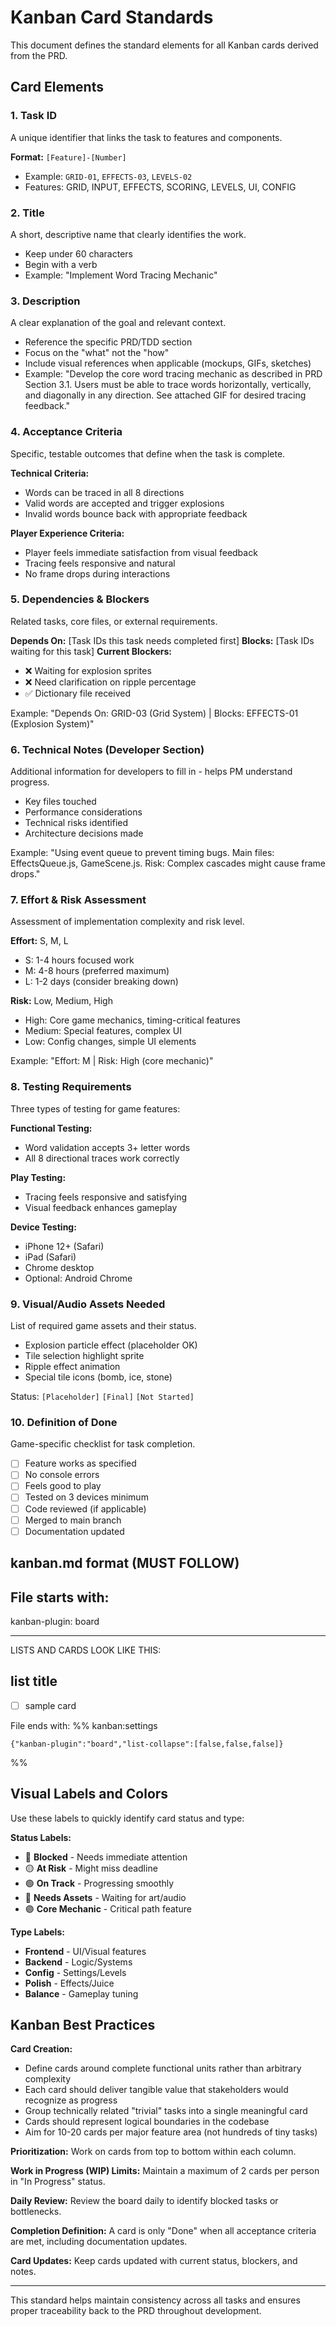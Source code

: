# Kanban Card Standards
This document defines the standard elements for all Kanban cards derived from the PRD.

## Card Elements

### 1. Task ID
A unique identifier that links the task to features and components.

**Format:** `[Feature]-[Number]`
- Example: `GRID-01`, `EFFECTS-03`, `LEVELS-02`
- Features: GRID, INPUT, EFFECTS, SCORING, LEVELS, UI, CONFIG

### 2. Title
A short, descriptive name that clearly identifies the work.

- Keep under 60 characters
- Begin with a verb
- Example: "Implement Word Tracing Mechanic"

### 3. Description
A clear explanation of the goal and relevant context.

- Reference the specific PRD/TDD section
- Focus on the "what" not the "how"
- Include visual references when applicable (mockups, GIFs, sketches)
- Example: "Develop the core word tracing mechanic as described in PRD Section 3.1. Users must be able to trace words horizontally, vertically, and diagonally in any direction. See attached GIF for desired tracing feedback."

### 4. Acceptance Criteria
Specific, testable outcomes that define when the task is complete.

**Technical Criteria:**
- Words can be traced in all 8 directions
- Valid words are accepted and trigger explosions
- Invalid words bounce back with appropriate feedback

**Player Experience Criteria:**
- Player feels immediate satisfaction from visual feedback
- Tracing feels responsive and natural
- No frame drops during interactions

### 5. Dependencies & Blockers
Related tasks, core files, or external requirements.

**Depends On:** [Task IDs this task needs completed first]
**Blocks:** [Task IDs waiting for this task]
**Current Blockers:** 
- ❌ Waiting for explosion sprites
- ❌ Need clarification on ripple percentage
- ✅ Dictionary file received

Example: "Depends On: GRID-03 (Grid System) | Blocks: EFFECTS-01 (Explosion System)"

### 6. Technical Notes (Developer Section)
Additional information for developers to fill in - helps PM understand progress.

- Key files touched
- Performance considerations  
- Technical risks identified
- Architecture decisions made

Example: "Using event queue to prevent timing bugs. Main files: EffectsQueue.js, GameScene.js. Risk: Complex cascades might cause frame drops."

### 7. Effort & Risk Assessment
Assessment of implementation complexity and risk level.

**Effort:** S, M, L
- S: 1-4 hours focused work
- M: 4-8 hours (preferred maximum)
- L: 1-2 days (consider breaking down)

**Risk:** Low, Medium, High
- High: Core game mechanics, timing-critical features
- Medium: Special features, complex UI
- Low: Config changes, simple UI elements

Example: "Effort: M | Risk: High (core mechanic)"

### 8. Testing Requirements
Three types of testing for game features:

**Functional Testing:** 
- Word validation accepts 3+ letter words
- All 8 directional traces work correctly

**Play Testing:** 
- Tracing feels responsive and satisfying
- Visual feedback enhances gameplay

**Device Testing:**
- iPhone 12+ (Safari)
- iPad (Safari) 
- Chrome desktop
- Optional: Android Chrome

### 9. Visual/Audio Assets Needed
List of required game assets and their status.

- Explosion particle effect (placeholder OK)
- Tile selection highlight sprite
- Ripple effect animation
- Special tile icons (bomb, ice, stone)

Status: `[Placeholder]` `[Final]` `[Not Started]`

### 10. Definition of Done
Game-specific checklist for task completion.

- [ ] Feature works as specified
- [ ] No console errors
- [ ] Feels good to play
- [ ] Tested on 3 devices minimum
- [ ] Code reviewed (if applicable)
- [ ] Merged to main branch
- [ ] Documentation updated

## kanban.md format (MUST FOLLOW)
File starts with:
---

kanban-plugin: board

---
LISTS AND CARDS LOOK LIKE THIS:
## list title
- [ ] sample card 

File ends with:
%% kanban:settings
```
{"kanban-plugin":"board","list-collapse":[false,false,false]}
```
%%

## Visual Labels and Colors

Use these labels to quickly identify card status and type:

**Status Labels:**
- 🔴 **Blocked** - Needs immediate attention
- 🟡 **At Risk** - Might miss deadline  
- 🟢 **On Track** - Progressing smoothly
- 🔵 **Needs Assets** - Waiting for art/audio
- 🟣 **Core Mechanic** - Critical path feature

**Type Labels:**
- **Frontend** - UI/Visual features
- **Backend** - Logic/Systems
- **Config** - Settings/Levels
- **Polish** - Effects/Juice
- **Balance** - Gameplay tuning

## Kanban Best Practices

**Card Creation:**
- Define cards around complete functional units rather than arbitrary complexity
- Each card should deliver tangible value that stakeholders would recognize as progress
- Group technically related "trivial" tasks into a single meaningful card
- Cards should represent logical boundaries in the codebase
- Aim for 10-20 cards per major feature area (not hundreds of tiny tasks)

**Prioritization:** Work on cards from top to bottom within each column.

**Work in Progress (WIP) Limits:** Maintain a maximum of 2 cards per person in "In Progress" status.

**Daily Review:** Review the board daily to identify blocked tasks or bottlenecks.

**Completion Definition:** A card is only "Done" when all acceptance criteria are met, including documentation updates.

**Card Updates:** Keep cards updated with current status, blockers, and notes.

---
This standard helps maintain consistency across all tasks and ensures proper traceability back to the PRD throughout development.